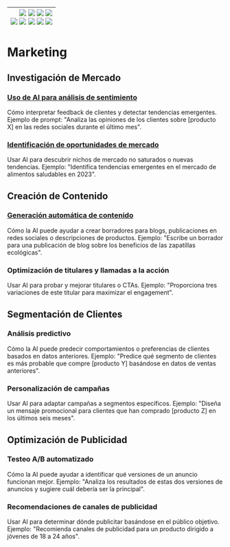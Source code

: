 <div align=right>

|[![](https://img.shields.io/badge/-Inicio-FFF?style=flat&logo=Emlakjet&logoColor=black)](/README.md) [![](https://img.shields.io/badge/-Introducción-FFF?style=flat&logo=abbrobotstudio&logoColor=black)](/documentos/intro.md) [![](https://img.shields.io/badge/-Modelos_de_lenguaje-FFF?style=flat&logo=LiveChat&logoColor=black)](/documentos/LLMs.md) [![](https://img.shields.io/badge/-Panorámica-FFF?style=flat&logo=openstreetmap&logoColor=black)](/documentos/panoramica.md)<br>  [![](https://img.shields.io/badge/-Prompts-FFF?style=flat&logo=Proton&logoColor=black)](/documentos/prompts/README.md) [![](https://img.shields.io/badge/-Ing,_de_prompts-FFF?style=flat&logo=googleearthengine&logoColor=black)](/documentos/ingenieriaDePrompts/README.md) [![](https://img.shields.io/badge/-Patrones-FFF?style=flat&logo=textpattern&logoColor=black)](/documentos/ingenieriaDePrompts/patrones/README.md) [![](https://img.shields.io/badge/8vP-FFF?style=flat&logo=v8&logoColor=black)](/documentos/prompts/mejoresPracticas/8virtudesDelPrompting.md) [![](https://img.shields.io/badge/-Casos_de_uso-FFF?style=flat&logo=gitbook&logoColor=black)](/documentos/casosDeUso/README.md)|
|-:|

</div>

# Marketing

## Investigación de Mercado

### [Uso de AI para análisis de sentimiento](analisisSentimiento.md)

Cómo interpretar feedback de clientes y detectar tendencias emergentes. Ejemplo de prompt: "Analiza las opiniones de los clientes sobre [producto X] en las redes sociales durante el último mes".

### [Identificación de oportunidades de mercado](identificacionOportunidadesMercado.md)

Usar AI para descubrir nichos de mercado no saturados o nuevas tendencias. Ejemplo: "Identifica tendencias emergentes en el mercado de alimentos saludables en 2023".

## Creación de Contenido

### [Generación automática de contenido](generacionContenido.md)

Cómo la AI puede ayudar a crear borradores para blogs, publicaciones en redes sociales o descripciones de productos. Ejemplo: "Escribe un borrador para una publicación de blog sobre los beneficios de las zapatillas ecológicas".

### Optimización de titulares y llamadas a la acción

Usar AI para probar y mejorar titulares o CTAs. Ejemplo: "Proporciona tres variaciones de este titular para maximizar el engagement".

## Segmentación de Clientes

### Análisis predictivo

Cómo la AI puede predecir comportamientos o preferencias de clientes basados en datos anteriores. Ejemplo: "Predice qué segmento de clientes es más probable que compre [producto Y] basándose en datos de ventas anteriores".

### Personalización de campañas

Usar AI para adaptar campañas a segmentos específicos. Ejemplo: "Diseña un mensaje promocional para clientes que han comprado [producto Z] en los últimos seis meses".

## Optimización de Publicidad

### Testeo A/B automatizado

Cómo la AI puede ayudar a identificar qué versiones de un anuncio funcionan mejor. Ejemplo: "Analiza los resultados de estas dos versiones de anuncios y sugiere cuál debería ser la principal".

### Recomendaciones de canales de publicidad

Usar AI para determinar dónde publicitar basándose en el público objetivo. Ejemplo: "Recomienda canales de publicidad para un producto dirigido a jóvenes de 18 a 24 años".
